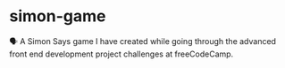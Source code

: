 # simon-game
🗣️ A Simon Says game I have created while going through the advanced front end development project challenges at freeCodeCamp.
